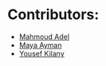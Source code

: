 # Contributors: 


- [Mahmoud Adel](https://github.com/DarkenSoda) 
- [Maya Ayman](https://github.com/MayaZayn) 
- [Yousef Kilany](https://github.com/JLany)